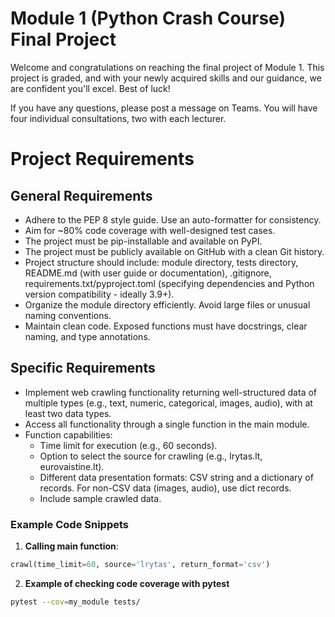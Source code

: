 # Module 1 (Python Crash Course) Final Project

Welcome and congratulations on reaching the final project of Module 1. This project is graded, and with your newly acquired skills and our guidance, we are confident you'll excel. Best of luck!

If you have any questions, please post a message on Teams. You will have four individual consultations, two with each lecturer.

# Project Requirements

## General Requirements
- Adhere to the PEP 8 style guide. Use an auto-formatter for consistency.
- Aim for ~80% code coverage with well-designed test cases.
- The project must be pip-installable and available on PyPI.
- The project must be publicly available on GitHub with a clean Git history.
- Project structure should include: module directory, tests directory, README.md (with user guide or documentation), .gitignore, requirements.txt/pyproject.toml (specifying dependencies and Python version compatibility - ideally 3.9+).
- Organize the module directory efficiently. Avoid large files or unusual naming conventions.
- Maintain clean code. Exposed functions must have docstrings, clear naming, and type annotations.

## Specific Requirements
- Implement web crawling functionality returning well-structured data of multiple types (e.g., text, numeric, categorical, images, audio), with at least two data types.
- Access all functionality through a single function in the main module.
- Function capabilities:
  - Time limit for execution (e.g., 60 seconds).
  - Option to select the source for crawling (e.g., lrytas.lt, eurovaistine.lt). 
  - Different data presentation formats: CSV string and a dictionary of records. For non-CSV data (images, audio), use dict records.
  - Include sample crawled data.

### Example Code Snippets

1. **Calling main function**:

```python
crawl(time_limit=60, source='lrytas', return_format='csv')
```
2. **Example of checking code coverage with pytest**    

```bash
pytest --cov=my_module tests/
```
